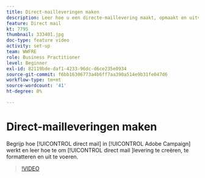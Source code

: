 ```yaml
---
title: Direct-mailleveringen maken
description: Leer hoe u een directe-maillevering maakt, opmaakt en uitvoert.
feature: Direct mail
kt: 7795
thumbnail: 333401.jpg
doc-type: feature video
activity: set-up
team: WWFRE
role: Business Practitioner
level: Beginner
exl-id: 82119bde-daf1-4233-96dc-d6ce235e0934
source-git-commit: f6bb16306773a4b6ff7aa390a514e9b31fe047d6
workflow-type: tm+mt
source-wordcount: '41'
ht-degree: 0%

---
```


# Direct-mailleveringen maken

Begrijp hoe [!UICONTROL direct mail] in [!UICONTROL Adobe Campaign] werkt en leer hoe te om [!UICONTROL direct mail ]levering te creëren, te formatteren en uit te voeren.

>[!VIDEO](https://video.tv.adobe.com/v/333401?quality=12)
